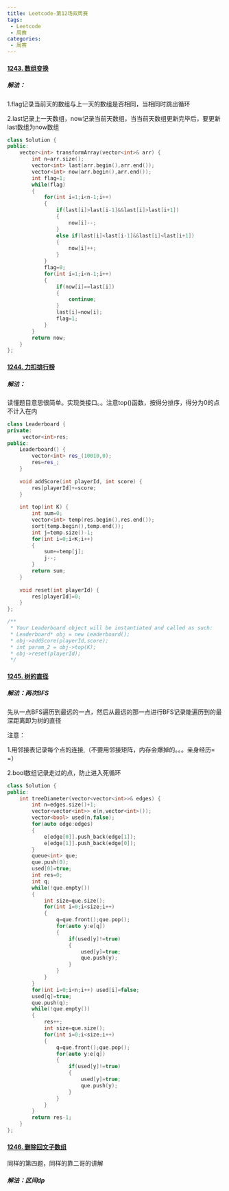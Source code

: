 ```yaml
---
title: Leetcode-第12场双周赛
tags:
 - Leetcode
 - 周赛
categories:
 - 周赛
---
```


#### [1243. 数组变换](https://leetcode-cn.com/problems/array-transformation/)

##### 解法：

1.flag记录当前天的数组与上一天的数组是否相同，当相同时跳出循环

2.last记录上一天数组，now记录当前天数组，当当前天数组更新完毕后，要更新last数组为now数组

<!--more-->

```c++
class Solution {
public:
    vector<int> transformArray(vector<int>& arr) {
        int n=arr.size();
        vector<int> last(arr.begin(),arr.end());
        vector<int> now(arr.begin(),arr.end());
        int flag=1;
        while(flag)
        {
            for(int i=1;i<n-1;i++)
            {
                if(last[i]>last[i-1]&&last[i]>last[i+1])
                {
                    now[i]--;
                }
                else if(last[i]<last[i-1]&&last[i]<last[i+1])
                {
                    now[i]++;
                }
            }
            flag=0;
            for(int i=1;i<n-1;i++)
            {
                if(now[i]==last[i])
                {
                    continue;
                }
                last[i]=now[i];
                flag=1;
            }
        }
        return now;
    }
};
```

#### [1244. 力扣排行榜](https://leetcode-cn.com/problems/design-a-leaderboard/)

##### 解法：

读懂题目意思很简单。实现类接口。。注意top()函数，按得分排序，得分为0的点不计入在内

```c++
class Leaderboard {
private:
     vector<int>res;
public:
    Leaderboard() {
        vector<int> res_(10010,0);
        res=res_;
    }
    
    void addScore(int playerId, int score) {
        res[playerId]+=score;
    }
    
    int top(int K) {
        int sum=0;
        vector<int> temp(res.begin(),res.end());
        sort(temp.begin(),temp.end());
        int j=temp.size()-1;
        for(int i=0;i<K;i++)
        {
            sum+=temp[j];
            j--;
        }
        return sum;
    }
    
    void reset(int playerId) {
        res[playerId]=0;
    }
};

/**
 * Your Leaderboard object will be instantiated and called as such:
 * Leaderboard* obj = new Leaderboard();
 * obj->addScore(playerId,score);
 * int param_2 = obj->top(K);
 * obj->reset(playerId);
 */
```

#### [1245. 树的直径](https://leetcode-cn.com/problems/tree-diameter/)

##### 解法：两次BFS

先从一点BFS遍历到最远的一点，然后从最远的那一点进行BFS记录能遍历到的最深距离即为树的直径

注意：

1.用邻接表记录每个点的连接,（不要用邻接矩阵，内存会爆掉的。。。亲身经历= =）

2.bool数组记录走过的点，防止进入死循环

```c++
class Solution {
public:
    int treeDiameter(vector<vector<int>>& edges) {
        int n=edges.size()+1;
        vector<vector<int>> e(n,vector<int>());
        vector<bool> used(n,false);
        for(auto edge:edges)
        {
            e[edge[0]].push_back(edge[1]);
            e[edge[1]].push_back(edge[0]);
        }
        queue<int> que;
        que.push(0);
        used[0]=true;
        int res=0;
        int q;
        while(!que.empty())
        {
            int size=que.size();
            for(int i=0;i<size;i++)
            {
                q=que.front();que.pop();
                for(auto y:e[q])
                {
                    if(used[y]!=true)
                    {
                        used[y]=true;
                        que.push(y);
                    }
                }
            }
        }
        for(int i=0;i<n;i++) used[i]=false;
        used[q]=true;
        que.push(q);
        while(!que.empty())
        {
            res++;
            int size=que.size();
            for(int i=0;i<size;i++)
            {
                q=que.front();que.pop();
                for(auto y:e[q])
                {
                    if(used[y]!=true)
                    {
                        used[y]=true;
                        que.push(y);
                    }
                }
            }
        }
        return res-1;
    }
};
```

#### [1246. 删除回文子数组](https://leetcode-cn.com/problems/palindrome-removal/)

同样的第四题，同样的靠二哥的讲解

##### 解法：区间dp

